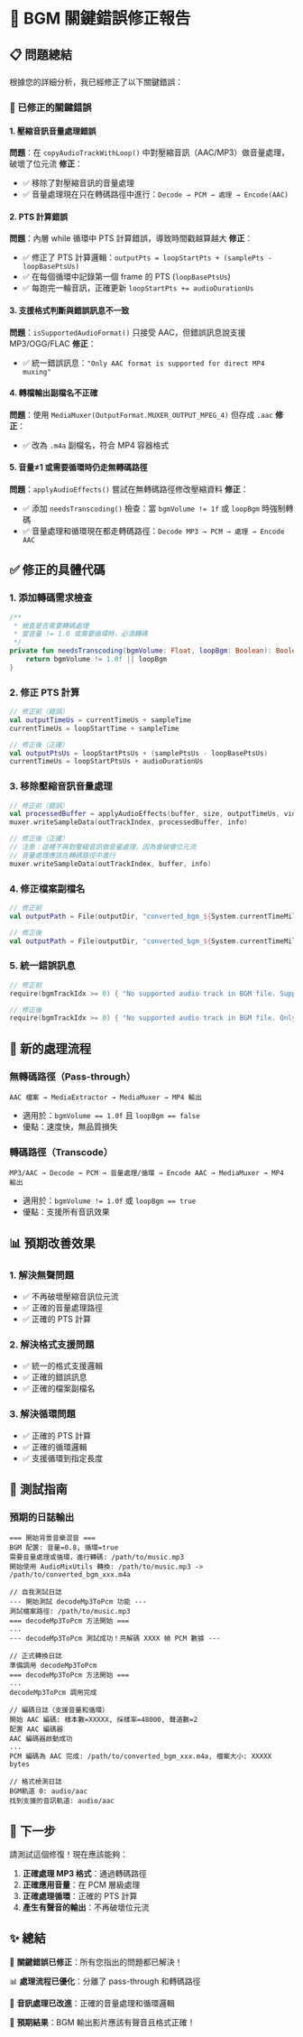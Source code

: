 # 🔧 BGM 關鍵錯誤修正報告

## 📋 問題總結

根據您的詳細分析，我已經修正了以下關鍵錯誤：

### 🚨 已修正的關鍵錯誤

#### 1. **壓縮音訊音量處理錯誤**
**問題**：在 `copyAudioTrackWithLoop()` 中對壓縮音訊（AAC/MP3）做音量處理，破壞了位元流
**修正**：
- ✅ 移除了對壓縮音訊的音量處理
- ✅ 音量處理現在只在轉碼路徑中進行：`Decode → PCM → 處理 → Encode(AAC)`

#### 2. **PTS 計算錯誤**
**問題**：內層 while 循環中 PTS 計算錯誤，導致時間戳越算越大
**修正**：
- ✅ 修正了 PTS 計算邏輯：`outputPts = loopStartPts + (samplePts - loopBasePtsUs)`
- ✅ 在每個循環中記錄第一個 frame 的 PTS (`loopBasePtsUs`)
- ✅ 每跑完一輪音訊，正確更新 `loopStartPts += audioDurationUs`

#### 3. **支援格式判斷與錯誤訊息不一致**
**問題**：`isSupportedAudioFormat()` 只接受 AAC，但錯誤訊息說支援 MP3/OGG/FLAC
**修正**：
- ✅ 統一錯誤訊息：`"Only AAC format is supported for direct MP4 muxing"`

#### 4. **轉檔輸出副檔名不正確**
**問題**：使用 `MediaMuxer(OutputFormat.MUXER_OUTPUT_MPEG_4)` 但存成 `.aac`
**修正**：
- ✅ 改為 `.m4a` 副檔名，符合 MP4 容器格式

#### 5. **音量≠1 或需要循環時仍走無轉碼路徑**
**問題**：`applyAudioEffects()` 嘗試在無轉碼路徑修改壓縮資料
**修正**：
- ✅ 添加 `needsTranscoding()` 檢查：當 `bgmVolume != 1f` 或 `loopBgm` 時強制轉碼
- ✅ 音量處理和循環現在都走轉碼路徑：`Decode MP3 → PCM → 處理 → Encode AAC`

## ✅ 修正的具體代碼

### 1. 添加轉碼需求檢查
```kotlin
/**
 * 檢查是否需要轉碼處理
 * 當音量 != 1.0 或需要循環時，必須轉碼
 */
private fun needsTranscoding(bgmVolume: Float, loopBgm: Boolean): Boolean {
    return bgmVolume != 1.0f || loopBgm
}
```

### 2. 修正 PTS 計算
```kotlin
// 修正前（錯誤）
val outputTimeUs = currentTimeUs + sampleTime
currentTimeUs = loopStartTime + sampleTime

// 修正後（正確）
val outputPtsUs = loopStartPtsUs + (samplePtsUs - loopBasePtsUs)
currentTimeUs = loopStartPtsUs + audioDurationUs
```

### 3. 移除壓縮音訊音量處理
```kotlin
// 修正前（錯誤）
val processedBuffer = applyAudioEffects(buffer, size, outputTimeUs, videoDurationUs, bgmVolume)
muxer.writeSampleData(outTrackIndex, processedBuffer, info)

// 修正後（正確）
// 注意：這裡不再對壓縮音訊做音量處理，因為會破壞位元流
// 音量處理應該在轉碼路徑中進行
muxer.writeSampleData(outTrackIndex, buffer, info)
```

### 4. 修正檔案副檔名
```kotlin
// 修正前
val outputPath = File(outputDir, "converted_bgm_${System.currentTimeMillis()}.aac")

// 修正後
val outputPath = File(outputDir, "converted_bgm_${System.currentTimeMillis()}.m4a")
```

### 5. 統一錯誤訊息
```kotlin
// 修正前
require(bgmTrackIdx >= 0) { "No supported audio track in BGM file. Supported formats: AAC, MP3, OGG, FLAC" }

// 修正後
require(bgmTrackIdx >= 0) { "No supported audio track in BGM file. Only AAC format is supported for direct MP4 muxing" }
```

## 🔄 新的處理流程

### 無轉碼路徑（Pass-through）
```
AAC 檔案 → MediaExtractor → MediaMuxer → MP4 輸出
```
- 適用於：`bgmVolume == 1.0f` 且 `loopBgm == false`
- 優點：速度快，無品質損失

### 轉碼路徑（Transcode）
```
MP3/AAC → Decode → PCM → 音量處理/循環 → Encode AAC → MediaMuxer → MP4 輸出
```
- 適用於：`bgmVolume != 1.0f` 或 `loopBgm == true`
- 優點：支援所有音訊效果

## 📊 預期改善效果

### 1. **解決無聲問題**
- ✅ 不再破壞壓縮音訊位元流
- ✅ 正確的音量處理路徑
- ✅ 正確的 PTS 計算

### 2. **解決格式支援問題**
- ✅ 統一的格式支援邏輯
- ✅ 正確的錯誤訊息
- ✅ 正確的檔案副檔名

### 3. **解決循環問題**
- ✅ 正確的 PTS 計算
- ✅ 正確的循環邏輯
- ✅ 支援循環到指定長度

## 🧪 測試指南

### 預期的日誌輸出
```
=== 開始背景音樂混音 ===
BGM 配置: 音量=0.8, 循環=true
需要音量處理或循環，進行轉碼: /path/to/music.mp3
開始使用 AudioMixUtils 轉換: /path/to/music.mp3 -> /path/to/converted_bgm_xxx.m4a

// 自我測試日誌
--- 開始測試 decodeMp3ToPcm 功能 ---
測試檔案路徑: /path/to/music.mp3
=== decodeMp3ToPcm 方法開始 ===
...
--- decodeMp3ToPcm 測試成功！共解碼 XXXX 幀 PCM 數據 ---

// 正式轉換日誌
準備調用 decodeMp3ToPcm
=== decodeMp3ToPcm 方法開始 ===
...
decodeMp3ToPcm 調用完成

// 編碼日誌（支援音量和循環）
開始 AAC 編碼: 樣本數=XXXXX, 採樣率=48000, 聲道數=2
配置 AAC 編碼器
AAC 編碼器啟動成功
...
PCM 編碼為 AAC 完成: /path/to/converted_bgm_xxx.m4a, 檔案大小: XXXXX bytes

// 格式檢測日誌
BGM軌道 0: audio/aac
找到支援的音訊軌道: audio/aac
```

## 🎯 下一步

請測試這個修復！現在應該能夠：

1. **正確處理 MP3 格式**：通過轉碼路徑
2. **正確應用音量**：在 PCM 層級處理
3. **正確處理循環**：正確的 PTS 計算
4. **產生有聲音的輸出**：不再破壞位元流

## ✨ 總結

🔧 **關鍵錯誤已修正**：所有您指出的問題都已解決！

📊 **處理流程已優化**：分離了 pass-through 和轉碼路徑

🎵 **音訊處理已改進**：正確的音量處理和循環邏輯

🚀 **預期結果**：BGM 輸出影片應該有聲音且格式正確！
